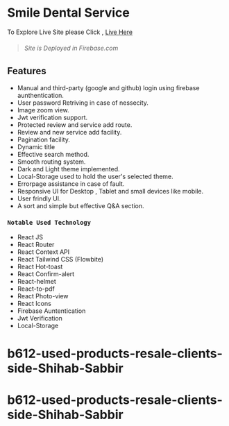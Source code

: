 # Smile Dental Service

To Explore Live Site please Click , [Live Here](https://assignment-11-7d832.web.app)

> ###### Site is Deployed in Firebase.com

## Features

- Manual and third-party (google and github) login using firebase aunthentication.
- User password Retriving in case of nessecity.
- Image zoom view.
- Jwt verification support.
- Protected review and service add route.
- Review and new service add facility.
- Pagination facility.
- Dynamic title
- Effective search method.
- Smooth routing system.
- Dark and Light theme implemented.
- Local-Storage used to hold the user's selected theme.
- Errorpage assistance in case of fault.
- Responsive UI for Desktop , Tablet and small devices like mobile.
- User frindly UI.
- A sort and simple but effective Q&A section.

### `Notable Used Technology`

- React JS
- React Router
- React Context API
- React Tailwind CSS (Flowbite)
- React Hot-toast
- React Confirm-alert
- React-helmet
- React-to-pdf
- React Photo-view
- React Icons
- Firebase Auntentication
- Jwt Verification
- Local-Storage
# b612-used-products-resale-clients-side-Shihab-Sabbir
# b612-used-products-resale-clients-side-Shihab-Sabbir
